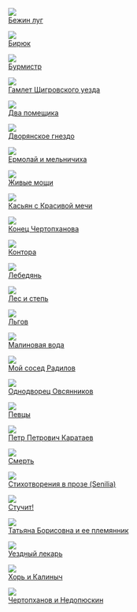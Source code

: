 ![](/books/prose_classic/Иван%20Сергеевич%20Тургенев/Бежин%20луг.jpg)  
[Бежин луг](/books/prose_classic/Иван%20Сергеевич%20Тургенев/Бежин%20луг)

![](/books/prose_classic/Иван%20Сергеевич%20Тургенев/Бирюк.jpg)  
[Бирюк](/books/prose_classic/Иван%20Сергеевич%20Тургенев/Бирюк)

![](/books/prose_classic/Иван%20Сергеевич%20Тургенев/Бурмистр.jpg)  
[Бурмистр](/books/prose_classic/Иван%20Сергеевич%20Тургенев/Бурмистр)

![](/books/prose_classic/Иван%20Сергеевич%20Тургенев/Гамлет%20Щигровского%20уезда.jpg)  
[Гамлет Щигровского уезда](/books/prose_classic/Иван%20Сергеевич%20Тургенев/Гамлет%20Щигровского%20уезда)

![](/books/prose_classic/Иван%20Сергеевич%20Тургенев/Два%20помещика.jpg)  
[Два помещика](/books/prose_classic/Иван%20Сергеевич%20Тургенев/Два%20помещика)

![](/books/prose_classic/Иван%20Сергеевич%20Тургенев/Дворянское%20гнездо.jpg)  
[Дворянское гнездо](/books/prose_classic/Иван%20Сергеевич%20Тургенев/Дворянское%20гнездо)

![](/books/prose_classic/Иван%20Сергеевич%20Тургенев/Ермолай%20и%20мельничиха.jpg)  
[Ермолай и мельничиха](/books/prose_classic/Иван%20Сергеевич%20Тургенев/Ермолай%20и%20мельничиха)

![](/books/prose_classic/Иван%20Сергеевич%20Тургенев/Живые%20мощи.jpg)  
[Живые мощи](/books/prose_classic/Иван%20Сергеевич%20Тургенев/Живые%20мощи)

![](/books/prose_classic/Иван%20Сергеевич%20Тургенев/Касьян%20с%20Красивой%20мечи.jpg)  
[Касьян с Красивой мечи](/books/prose_classic/Иван%20Сергеевич%20Тургенев/Касьян%20с%20Красивой%20мечи)

![](/books/prose_classic/Иван%20Сергеевич%20Тургенев/Конец%20Чертопханова.jpg)  
[Конец Чертопханова](/books/prose_classic/Иван%20Сергеевич%20Тургенев/Конец%20Чертопханова)

![](/books/prose_classic/Иван%20Сергеевич%20Тургенев/Контора.jpg)  
[Контора](/books/prose_classic/Иван%20Сергеевич%20Тургенев/Контора)

![](/books/prose_classic/Иван%20Сергеевич%20Тургенев/Лебедянь.jpg)  
[Лебедянь](/books/prose_classic/Иван%20Сергеевич%20Тургенев/Лебедянь)

![](/books/prose_classic/Иван%20Сергеевич%20Тургенев/Лес%20и%20степь.jpg)  
[Лес и степь](/books/prose_classic/Иван%20Сергеевич%20Тургенев/Лес%20и%20степь)

![](/books/prose_classic/Иван%20Сергеевич%20Тургенев/Льгов.jpg)  
[Льгов](/books/prose_classic/Иван%20Сергеевич%20Тургенев/Льгов)

![](/books/prose_classic/Иван%20Сергеевич%20Тургенев/Малиновая%20вода.jpg)  
[Малиновая вода](/books/prose_classic/Иван%20Сергеевич%20Тургенев/Малиновая%20вода)

![](/books/prose_classic/Иван%20Сергеевич%20Тургенев/Мой%20сосед%20Радилов.jpg)  
[Мой сосед Радилов](/books/prose_classic/Иван%20Сергеевич%20Тургенев/Мой%20сосед%20Радилов)

![](/books/prose_classic/Иван%20Сергеевич%20Тургенев/Однодворец%20Овсянников.jpg)  
[Однодворец Овсянников](/books/prose_classic/Иван%20Сергеевич%20Тургенев/Однодворец%20Овсянников)

![](/books/prose_classic/Иван%20Сергеевич%20Тургенев/Певцы.jpg)  
[Певцы](/books/prose_classic/Иван%20Сергеевич%20Тургенев/Певцы)

![](/books/prose_classic/Иван%20Сергеевич%20Тургенев/Петр%20Петрович%20Каратаев.jpg)  
[Петр Петрович Каратаев](/books/prose_classic/Иван%20Сергеевич%20Тургенев/Петр%20Петрович%20Каратаев)

![](/books/prose_classic/Иван%20Сергеевич%20Тургенев/Смерть.jpg)  
[Смерть](/books/prose_classic/Иван%20Сергеевич%20Тургенев/Смерть)

![](/books/prose_classic/Иван%20Сергеевич%20Тургенев/Стихотворения%20в%20прозе%20(Senilia).jpg)  
[Стихотворения в прозе (Senilia)](/books/prose_classic/Иван%20Сергеевич%20Тургенев/Стихотворения%20в%20прозе%20(Senilia))

![](/books/prose_classic/Иван%20Сергеевич%20Тургенев/Стучит!.jpg)  
[Стучит!](/books/prose_classic/Иван%20Сергеевич%20Тургенев/Стучит!)

![](/books/prose_classic/Иван%20Сергеевич%20Тургенев/Татьяна%20Борисовна%20и%20ее%20племянник.jpg)  
[Татьяна Борисовна и ее племянник](/books/prose_classic/Иван%20Сергеевич%20Тургенев/Татьяна%20Борисовна%20и%20ее%20племянник)

![](/books/prose_classic/Иван%20Сергеевич%20Тургенев/Уездный%20лекарь.jpg)  
[Уездный лекарь](/books/prose_classic/Иван%20Сергеевич%20Тургенев/Уездный%20лекарь)

![](/books/prose_classic/Иван%20Сергеевич%20Тургенев/Хорь%20и%20Калиныч.jpg)  
[Хорь и Калиныч](/books/prose_classic/Иван%20Сергеевич%20Тургенев/Хорь%20и%20Калиныч)

![](/books/prose_classic/Иван%20Сергеевич%20Тургенев/Чертопханов%20и%20Недопюскин.jpg)  
[Чертопханов и Недопюскин](/books/prose_classic/Иван%20Сергеевич%20Тургенев/Чертопханов%20и%20Недопюскин)
